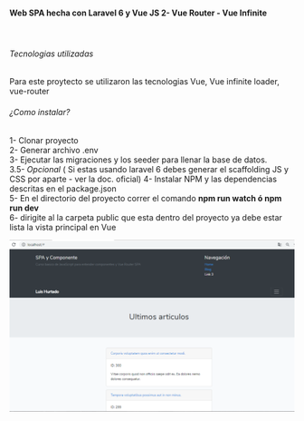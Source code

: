 <h4>Web SPA hecha con Laravel 6 y Vue JS 2- Vue Router - Vue Infinite</h4>

<br>

<h6>Tecnologias utilizadas</h6>

Para este proytecto se utilizaron las tecnologias Vue, Vue infinite loader, vue-router

<h6>¿Como instalar?</h6>



1- Clonar proyecto <br>
2- Generar archivo .env <br>
3- Ejecutar las migraciones y los seeder para llenar la base de datos. <br>
3.5- *Opcional* ( Si estas usando laravel 6 debes generar el scaffolding JS y CSS por aparte - ver la doc. oficial)
4- Instalar NPM y las dependencias descritas en el package.json <br>
5- En el directorio del proyecto correr el comando <strong>npm run watch ó npm run dev</strong> <br>
6- dirigite al la carpeta public que esta dentro del proyecto ya debe estar lista la vista principal en Vue <br>

<img src="./proyecto.png" alt="">